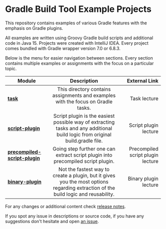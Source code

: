 # Gradle Build Tool Example Projects

This repository contains examples of various Gradle features with the emphasis on Gradle plugins. 

All examples are written using Groovy Gradle build scripts and additional code in Java 15. Projects were created with IntelliJ IDEA.
Every project comes bundled with Gradle wrapper version 7.0 or 6.8.3.

Below is the menu for easier navigation between sections. Every section contains multiple examples or assignments with the focus on a particular topic.

|    Module     |  Description  | External Link |
| ------------- |:-------------:| -------------:|
| **[task](task/)** | This directory contains assignments and examples with the focus on Gradle tasks. | Task lecture  |
| **[script-plugin](script-plugin/)** | Script plugin is the easiest possible way of extracting tasks and any additional build logic from original build.gradle file. | Script plugin lecture |
| **[precompiled-script-plugin](precompiled-script-plugin/)**  | Going step further one can extract script plugin into precompiled script plugin. | Precompiled script plugin lecture |
| **[binary-plugin](binary-plugin/)**  | Not the fastest way to create a plugin, but it gives you the most options regarding extraction of the build logic and reusability. | Binary plugin lecture |

For any changes or additional content check [release notes](https://github.com/rivancic/gradle/releases).

If you spot any issue in descriptions or source code, if you have any suggestions don't hesitate and open [an issue](https://github.com/rivancic/gradle/issues/new).
